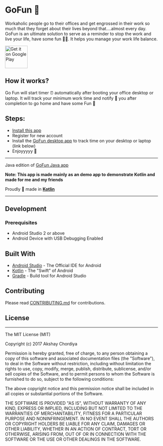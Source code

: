 # GoFun 🎉
Workaholic people go to their offices and get engrossed in their work so much that they forget about their lives beyond that….almost every day.
GoFun is an ultimate solution to serve as a reminder to stop the work and live your life, have some fun 🎇🎉. It helps you manage your work life balance.

[<img alt="Get it on Google Play" height="74px" src="https://play.google.com/intl/en_us/badges/images/generic/en_badge_web_generic.png" />][1]

## How it works?
Go Fun will start timer ⏰ automatically after booting your office desktop or laptop. It will track your minimum work time and notify 📣 you after completion to go home and have some Fun 🎉

## Steps:
- [Install this app](https://play.google.com/store/apps/details?id=com.adityakamble49.ttl)
- Register for new account
- Install the [GoFun desktop app](https://github.com/AkshayChordiya/gofun-desktop) to track time on your desktop or laptop (link below)
- Enjoyyyyy 🎉

--------------------
Java edition of [GoFun Java app](https://github.com/adityakamble49/gofun-app)

**Note: This app is made mainly as an demo app to demonstrate Kotlin and made for me and my friends**

Proudly 💪 made in **[Kotlin](https://kotlinlang.org/)**

--------------------

## Development


### Prerequisites

- Android Studio 2 or above
- Android Device with USB Debugging Enabled


## Built With

* [Android Studio](https://developer.android.com/studio/index.html) - The Official IDE for Android
* [Kotlin](https://kotlinlang.org/) - The "Swift" of Android
* [Gradle](https://gradle.org/) - Build tool for Android Studio


## Contributing

Please read [CONTRIBUTING.md](CONTRIBUTING.md) for contributions.


## License
-------

The MIT License (MIT)

Copyright (c) 2017 Akshay Chordiya

Permission is hereby granted, free of charge, to any person obtaining a copy
of this software and associated documentation files (the "Software"), to deal
in the Software without restriction, including without limitation the rights
to use, copy, modify, merge, publish, distribute, sublicense, and/or sell
copies of the Software, and to permit persons to whom the Software is
furnished to do so, subject to the following conditions:

The above copyright notice and this permission notice shall be included in all
copies or substantial portions of the Software.

THE SOFTWARE IS PROVIDED "AS IS", WITHOUT WARRANTY OF ANY KIND, EXPRESS OR
IMPLIED, INCLUDING BUT NOT LIMITED TO THE WARRANTIES OF MERCHANTABILITY,
FITNESS FOR A PARTICULAR PURPOSE AND NONINFRINGEMENT. IN NO EVENT SHALL THE
AUTHORS OR COPYRIGHT HOLDERS BE LIABLE FOR ANY CLAIM, DAMAGES OR OTHER
LIABILITY, WHETHER IN AN ACTION OF CONTRACT, TORT OR OTHERWISE, ARISING FROM,
OUT OF OR IN CONNECTION WITH THE SOFTWARE OR THE USE OR OTHER DEALINGS IN THE
SOFTWARE.

[1]: https://play.google.com/store/apps/details?id=com.adityakamble49.ttl&pcampaignid=MKT-Other-global-all-co-prtnr-py-PartBadge-Mar2515-1
